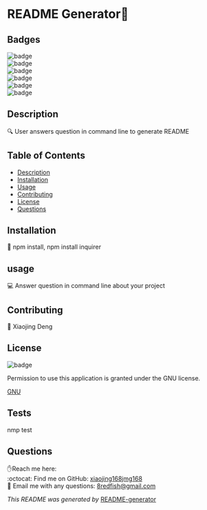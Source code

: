 
<h1>README Generator👋</h1>

## Badges
![badge](https://img.shields.io/github/languages/top/xiaojing168jmg168/readme-generator)
<br> 
![badge](https://img.shields.io/github/languages/count/xiaojing168jmg168/readme-generator)
<br>
![badge](https://img.shields.io/github/issues/xiaojing168jmg168/readme-generator)
<br>
![badge](https://img.shields.io/github/issues-closed/xiaojing168jmg168/readme-generator)
<br>
![badge](https://img.shields.io/github/last-commit/xiaojing168jmg168/readme-generator)
<br>
![badge](https://img.shields.io/badge/license-GNU-brightgreen)


## Description
🔍 User answers question in command line to generate README


## Table of Contents
- [Description](#description)
- [Installation](#installation)
- [Usage](#usage)
- [Contributing](#contributing)
- [License](#license)
- [Questions](#questions)


## Installation
💾 npm install, npm install inquirer


## usage
💻 Answer question in command line about your project


## Contributing
👥 Xiaojing Deng


## License

![badge](https://img.shields.io/badge/license-GNU-brightgreen)</br>
<p>Permission to use this application is granted under the GNU license.</p>
 
[GNU](https://choosealicense.com/licenses/agpl-3.0)



## Tests
nmp test

## Questions
✋Reach me here:<br/>
:octocat: Find me on GitHub: [xiaojing168jmg168](https://github.com/xiaojing168jmg168)<br/>
📩 Email me with any questions: 8redfish@gmail.com


*This README was generated by* [README-generator](https://github.com/xiaojing168jmg168/readme-generator)
